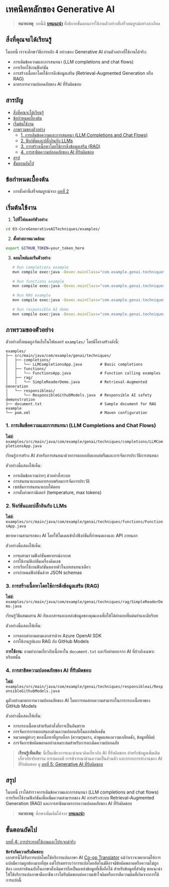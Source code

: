 <!--
CO_OP_TRANSLATOR_METADATA:
{
  "original_hash": "0a27b17f64f598a80b72d93b98b7ed04",
  "translation_date": "2025-07-21T19:10:49+00:00",
  "source_file": "03-CoreGenerativeAITechniques/README.md",
  "language_code": "th"
}
-->
# เทคนิคหลักของ Generative AI

>**หมายเหตุ**: บทนี้มี [**บทแนะนำ**](./TUTORIAL.md) ที่อธิบายขั้นตอนการใช้งานตัวอย่างที่เสร็จสมบูรณ์อย่างละเอียด

## สิ่งที่คุณจะได้เรียนรู้
ในบทนี้ เราจะศึกษาวิธีการหลัก 4 อย่างของ Generative AI ผ่านตัวอย่างที่ใช้งานได้จริง:
- การเติมข้อความและการสนทนา (LLM completions and chat flows)
- การเรียกใช้งานฟังก์ชัน
- การสร้างเนื้อหาโดยใช้การดึงข้อมูลเสริม (Retrieval-Augmented Generation หรือ RAG)
- มาตรการความปลอดภัยของ AI ที่รับผิดชอบ

## สารบัญ

- [สิ่งที่คุณจะได้เรียนรู้](../../../03-CoreGenerativeAITechniques)
- [ข้อกำหนดเบื้องต้น](../../../03-CoreGenerativeAITechniques)
- [เริ่มต้นใช้งาน](../../../03-CoreGenerativeAITechniques)
- [ภาพรวมของตัวอย่าง](../../../03-CoreGenerativeAITechniques)
  - [1. การเติมข้อความและการสนทนา (LLM Completions and Chat Flows)](../../../03-CoreGenerativeAITechniques)
  - [2. ฟังก์ชันและปลั๊กอินกับ LLMs](../../../03-CoreGenerativeAITechniques)
  - [3. การสร้างเนื้อหาโดยใช้การดึงข้อมูลเสริม (RAG)](../../../03-CoreGenerativeAITechniques)
  - [4. การสาธิตความปลอดภัยของ AI ที่รับผิดชอบ](../../../03-CoreGenerativeAITechniques)
- [สรุป](../../../03-CoreGenerativeAITechniques)
- [ขั้นตอนถัดไป](../../../03-CoreGenerativeAITechniques)

## ข้อกำหนดเบื้องต้น

- การตั้งค่าที่เสร็จสมบูรณ์จาก [บทที่ 2](../../../02-SetupDevEnvironment)

## เริ่มต้นใช้งาน

1. **ไปที่โฟลเดอร์ตัวอย่าง**:  
```bash
cd 03-CoreGenerativeAITechniques/examples/
```  
2. **ตั้งค่าสภาพแวดล้อม**:  
```bash
export GITHUB_TOKEN=your_token_here
```  
3. **คอมไพล์และรันตัวอย่าง**:  
```bash
   # Run completions example
   mvn compile exec:java -Dexec.mainClass="com.example.genai.techniques.completions.LLMCompletionsApp"
   
   # Run functions example  
   mvn compile exec:java -Dexec.mainClass="com.example.genai.techniques.functions.FunctionsApp"
   
   # Run RAG example
   mvn compile exec:java -Dexec.mainClass="com.example.genai.techniques.rag.SimpleReaderDemo"
   
   # Run responsible AI demo
   mvn compile exec:java -Dexec.mainClass="com.example.genai.techniques.responsibleai.ResponsibleGithubModels"
   ```  

## ภาพรวมของตัวอย่าง

ตัวอย่างทั้งหมดถูกจัดเก็บในโฟลเดอร์ `examples/` โดยมีโครงสร้างดังนี้:

```
examples/
├── src/main/java/com/example/genai/techniques/
│   ├── completions/
│   │   └── LLMCompletionsApp.java        # Basic completions 
│   ├── functions/
│   │   └── FunctionsApp.java             # Function calling examples
│   ├── rag/
│   │   └── SimpleReaderDemo.java         # Retrieval-Augmented Generation
│   └── responsibleai/
│       └── ResponsibleGithubModels.java  # Responsible AI safety demonstration
├── document.txt                          # Sample document for RAG example
└── pom.xml                               # Maven configuration
```

### 1. การเติมข้อความและการสนทนา (LLM Completions and Chat Flows)
**ไฟล์**: `examples/src/main/java/com/example/genai/techniques/completions/LLMCompletionsApp.java`

เรียนรู้การสร้าง AI สำหรับการสนทนาด้วยการตอบกลับแบบสตรีมและการจัดการประวัติการสนทนา

ตัวอย่างนี้แสดงให้เห็น:
- การเติมข้อความง่ายๆ ด้วยคำสั่งระบบ
- การสนทนาแบบหลายรอบพร้อมการจัดการประวัติ
- เซสชันการสนทนาแบบโต้ตอบ
- การตั้งค่าพารามิเตอร์ (temperature, max tokens)

### 2. ฟังก์ชันและปลั๊กอินกับ LLMs
**ไฟล์**: `examples/src/main/java/com/example/genai/techniques/functions/FunctionsApp.java`

ขยายความสามารถของ AI โดยให้โมเดลเข้าถึงฟังก์ชันที่กำหนดเองและ API ภายนอก

ตัวอย่างนี้แสดงให้เห็น:
- การผสานรวมฟังก์ชันพยากรณ์อากาศ
- การใช้งานฟังก์ชันเครื่องคิดเลข  
- การเรียกใช้งานฟังก์ชันหลายตัวในบทสนทนาเดียว
- การกำหนดฟังก์ชันด้วย JSON schemas

### 3. การสร้างเนื้อหาโดยใช้การดึงข้อมูลเสริม (RAG)
**ไฟล์**: `examples/src/main/java/com/example/genai/techniques/rag/SimpleReaderDemo.java`

เรียนรู้วิธีผสมผสาน AI กับเอกสารและแหล่งข้อมูลของคุณเองเพื่อให้ได้คำตอบที่แม่นยำและมีบริบท

ตัวอย่างนี้แสดงให้เห็น:
- การตอบคำถามตามเอกสารด้วย Azure OpenAI SDK
- การใช้งานรูปแบบ RAG กับ GitHub Models

**การใช้งาน**: ถามคำถามเกี่ยวกับเนื้อหาใน `document.txt` และรับคำตอบจาก AI ที่อ้างอิงเฉพาะบริบทนั้น

### 4. การสาธิตความปลอดภัยของ AI ที่รับผิดชอบ
**ไฟล์**: `examples/src/main/java/com/example/genai/techniques/responsibleai/ResponsibleGithubModels.java`

ดูตัวอย่างมาตรการความปลอดภัยของ AI โดยการทดสอบความสามารถในการกรองเนื้อหาของ GitHub Models

ตัวอย่างนี้แสดงให้เห็น:
- การกรองเนื้อหาสำหรับคำสั่งที่อาจเป็นอันตราย
- การจัดการการตอบสนองด้านความปลอดภัยในแอปพลิเคชัน
- หมวดหมู่ต่างๆ ของเนื้อหาที่ถูกบล็อก (ความรุนแรง, คำพูดแสดงความเกลียดชัง, ข้อมูลที่ผิด)
- การจัดการข้อผิดพลาดอย่างเหมาะสมสำหรับการละเมิดความปลอดภัย

> **เรียนรู้เพิ่มเติม**: นี่เป็นเพียงการแนะนำแนวคิดเกี่ยวกับ AI ที่รับผิดชอบ สำหรับข้อมูลเพิ่มเติมเกี่ยวกับจริยธรรม การลดอคติ การพิจารณาด้านความเป็นส่วนตัว และกรอบการทำงานของ AI ที่รับผิดชอบ ดู [บทที่ 5: Generative AI ที่รับผิดชอบ](../05-ResponsibleGenAI/README.md)

## สรุป

ในบทนี้ เราได้สำรวจการเติมข้อความและการสนทนา (LLM completions and chat flows) การเรียกใช้งานฟังก์ชันเพื่อเพิ่มความสามารถของ AI การสร้างระบบ Retrieval-Augmented Generation (RAG) และการสาธิตมาตรการความปลอดภัยของ AI ที่รับผิดชอบ

> **หมายเหตุ**: ศึกษาเพิ่มเติมได้จาก [**บทแนะนำ**](./TUTORIAL.md)

## ขั้นตอนถัดไป

[บทที่ 4: การประยุกต์ใช้งานและโปรเจกต์จริง](../04-PracticalSamples/README.md)

**ข้อจำกัดความรับผิดชอบ**:  
เอกสารนี้ได้รับการแปลโดยใช้บริการแปลภาษา AI [Co-op Translator](https://github.com/Azure/co-op-translator) แม้ว่าเราจะพยายามให้การแปลมีความถูกต้องมากที่สุด แต่โปรดทราบว่าการแปลโดยอัตโนมัติอาจมีข้อผิดพลาดหรือความไม่ถูกต้อง เอกสารต้นฉบับในภาษาดั้งเดิมควรถือเป็นแหล่งข้อมูลที่เชื่อถือได้ สำหรับข้อมูลที่สำคัญ ขอแนะนำให้ใช้บริการแปลภาษามืออาชีพ เราไม่รับผิดชอบต่อความเข้าใจผิดหรือการตีความผิดที่เกิดจากการใช้การแปลนี้